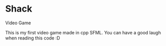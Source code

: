 # Shack
Video Game

This is my first video game made in cpp SFML. You can have a good laugh when reading this code :D
